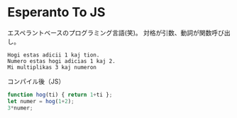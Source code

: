 # Esperanto To JS
エスペラントベースのプログラミング言語(笑)。
対格が引数、動詞が関数呼び出し。
```
Hogi estas adicii 1 kaj tion.
Numero estas hogi adicias 1 kaj 2.
Mi multiplikas 3 kaj numeron
```
コンパイル後（JS）
```js
function hog(ti) { return 1+ti };
let numer = hog(1+2);
3*numer;
```
